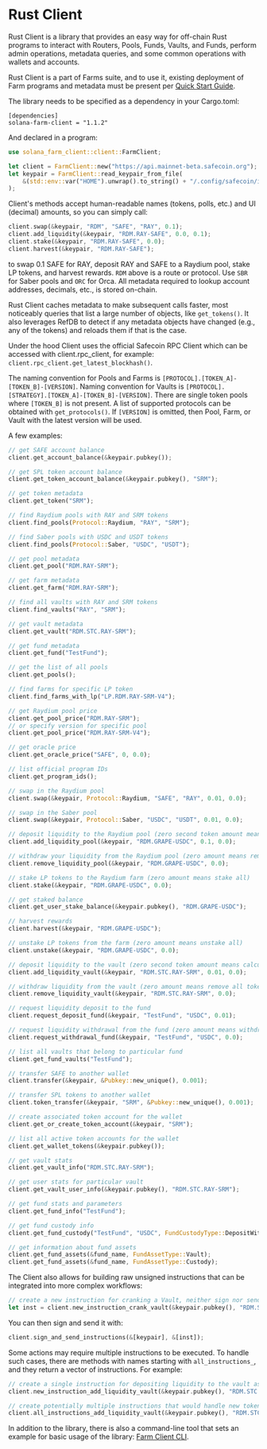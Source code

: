 # Rust Client

Rust Client is a library that provides an easy way for off-chain Rust programs to interact with Routers, Pools, Funds, Vaults, and Funds, perform admin operations, metadata queries, and some common operations with wallets and accounts.

Rust Client is a part of Farms suite, and to use it, existing deployment of Farm programs and metadata must be present per [Quick Start Guide](https://github.com/fair-exchange/safecoin-program-library/blob/master/farms/docs/quick_start.md).

The library needs to be specified as a dependency in your Cargo.toml:

```
[dependencies]
solana-farm-client = "1.1.2"
```

And declared in a program:

```rust
use solana_farm_client::client::FarmClient;

let client = FarmClient::new("https://api.mainnet-beta.safecoin.org");
let keypair = FarmClient::read_keypair_from_file(
    &(std::env::var("HOME").unwrap().to_string() + "/.config/safecoin/id.json"),
);
```

Client's methods accept human-readable names (tokens, polls, etc.) and UI (decimal) amounts, so you can simply call:

```rust
client.swap(&keypair, "RDM", "SAFE", "RAY", 0.1);
client.add_liquidity(&keypair, "RDM.RAY-SAFE", 0.0, 0.1);
client.stake(&keypair, "RDM.RAY-SAFE", 0.0);
client.harvest(&keypair, "RDM.RAY-SAFE");
```

to swap 0.1 SAFE for RAY, deposit RAY and SAFE to a Raydium pool, stake LP tokens, and harvest rewards. `RDM` above is a route or protocol. Use `SBR` for Saber pools and `ORC` for Orca. All metadata required to lookup account addresses, decimals, etc., is stored on-chain.

Rust Client caches metadata to make subsequent calls faster, most noticeably queries that list a large number of objects, like `get_tokens()`. It also leverages RefDB to detect if any metadata objects have changed (e.g., any of the tokens) and reloads them if that is the case.

Under the hood Client uses the official Safecoin RPC Client which can be accessed with
client.rpc_client, for example: `client.rpc_client.get_latest_blockhash()`.

The naming convention for Pools and Farms is `[PROTOCOL].[TOKEN_A]-[TOKEN_B]-[VERSION]`.
Naming convention for Vaults is `[PROTOCOL].[STRATEGY].[TOKEN_A]-[TOKEN_B]-[VERSION]`.
There are single token pools where `[TOKEN_B]` is not present.
A list of supported protocols can be obtained with `get_protocols()`.
If `[VERSION]` is omitted, then Pool, Farm, or Vault with the latest version will be used.

A few examples:

```rust
// get SAFE account balance
client.get_account_balance(&keypair.pubkey());

// get SPL token account balance
client.get_token_account_balance(&keypair.pubkey(), "SRM");

// get token metadata
client.get_token("SRM");

// find Raydium pools with RAY and SRM tokens
client.find_pools(Protocol::Raydium, "RAY", "SRM");

// find Saber pools with USDC and USDT tokens
client.find_pools(Protocol::Saber, "USDC", "USDT");

// get pool metadata
client.get_pool("RDM.RAY-SRM");

// get farm metadata
client.get_farm("RDM.RAY-SRM");

// find all vaults with RAY and SRM tokens
client.find_vaults("RAY", "SRM");

// get vault metadata
client.get_vault("RDM.STC.RAY-SRM");

// get fund metadata
client.get_fund("TestFund");

// get the list of all pools
client.get_pools();

// find farms for specific LP token
client.find_farms_with_lp("LP.RDM.RAY-SRM-V4");

// get Raydium pool price
client.get_pool_price("RDM.RAY-SRM");
// or specify version for specific pool
client.get_pool_price("RDM.RAY-SRM-V4");

// get oracle price
client.get_oracle_price("SAFE", 0, 0.0);

// list official program IDs
client.get_program_ids();

// swap in the Raydium pool
client.swap(&keypair, Protocol::Raydium, "SAFE", "RAY", 0.01, 0.0);

// swap in the Saber pool
client.swap(&keypair, Protocol::Saber, "USDC", "USDT", 0.01, 0.0);

// deposit liquidity to the Raydium pool (zero second token amount means calculate it automatically)
client.add_liquidity_pool(&keypair, "RDM.GRAPE-USDC", 0.1, 0.0);

// withdraw your liquidity from the Raydium pool (zero amount means remove all tokens)
client.remove_liquidity_pool(&keypair, "RDM.GRAPE-USDC", 0.0);

// stake LP tokens to the Raydium farm (zero amount means stake all)
client.stake(&keypair, "RDM.GRAPE-USDC", 0.0);

// get staked balance
client.get_user_stake_balance(&keypair.pubkey(), "RDM.GRAPE-USDC");

// harvest rewards
client.harvest(&keypair, "RDM.GRAPE-USDC");

// unstake LP tokens from the farm (zero amount means unstake all)
client.unstake(&keypair, "RDM.GRAPE-USDC", 0.0);

// deposit liquidity to the vault (zero second token amount means calculate it automatically)
client.add_liquidity_vault(&keypair, "RDM.STC.RAY-SRM", 0.01, 0.0);

// withdraw liquidity from the vault (zero amount means remove all tokens)
client.remove_liquidity_vault(&keypair, "RDM.STC.RAY-SRM", 0.0);

// request liquidity deposit to the fund
client.request_deposit_fund(&keypair, "TestFund", "USDC", 0.01);

// request liquidity withdrawal from the fund (zero amount means withdraw everything)
client.request_withdrawal_fund(&keypair, "TestFund", "USDC", 0.0);

// list all vaults that belong to particular fund
client.get_fund_vaults("TestFund");

// transfer SAFE to another wallet
client.transfer(&keypair, &Pubkey::new_unique(), 0.001);

// transfer SPL tokens to another wallet
client.token_transfer(&keypair, "SRM", &Pubkey::new_unique(), 0.001);

// create associated token account for the wallet
client.get_or_create_token_account(&keypair, "SRM");

// list all active token accounts for the wallet
client.get_wallet_tokens(&keypair.pubkey());

// get vault stats
client.get_vault_info("RDM.STC.RAY-SRM");

// get user stats for particular vault
client.get_vault_user_info(&keypair.pubkey(), "RDM.STC.RAY-SRM");

// get fund stats and parameters
client.get_fund_info("TestFund");

// get fund custody info
client.get_fund_custody("TestFund", "USDC", FundCustodyType::DepositWithdraw);

// get information about fund assets
client.get_fund_assets(&fund_name, FundAssetType::Vault);
client.get_fund_assets(&fund_name, FundAssetType::Custody);
```

The Client also allows for building raw unsigned instructions that can be integrated into more complex workflows:

```rust
// create a new instruction for cranking a Vault, neither sign nor send it
let inst = client.new_instruction_crank_vault(&keypair.pubkey(), "RDM.STC.RAY-SRM");
```

You can then sign and send it with:

```rust
client.sign_and_send_instructions(&[keypair], &[inst]);
```

Some actions may require multiple instructions to be executed. To handle such cases, there are methods with names starting with `all_instructions_`, and they return a vector of instructions. For example:

```rust
// create a single instruction for depositing liquidity to the vault assuming all prerequisites are met
client.new_instruction_add_liquidity_vault(&keypair.pubkey(), "RDM.STC.RAY-SRM", 0.1, 0.0);

// create potentially multiple instructions that would handle new token accounts creation, user initialization, token wrap/unwrap, etc.
client.all_instructions_add_liquidity_vault(&keypair.pubkey(), "RDM.STC.RAY-SRM", 0.1, 0.0);
```

In addition to the library, there is also a command-line tool that sets an example for basic usage of the library: [Farm Client CLI](https://github.com/fair-exchange/safecoin-program-library/blob/master/farms/docs/farm_client_cli.md).
